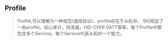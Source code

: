 ## Profile
> Profile,可以理解为一种规范(通信协议)，profile存在于从机中。
SIG规定了一些profile，如心率计，防丢器，HID OVER GATT等等。每个Profile中都包含多个Service。每个Service代表从机的一个能力。
